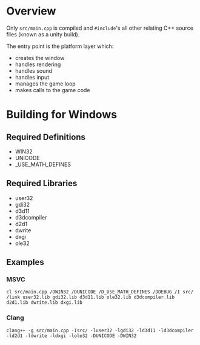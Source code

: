 # Overview

Only `src/main.cpp` is compiled and `#include`'s all other relating C++ source files (known as a unity build). 

The entry point is the platform layer which:
- creates the window 
- handles rendering 
- handles sound 
- handles input
- manages the game loop
- makes calls to the game code

# Building for Windows

## Required Definitions
- WIN32
- UNICODE
- _USE_MATH_DEFINES

## Required Libraries
- user32
- gdi32
- d3d11
- d3dcompiler
- d2d1
- dwrite
- dxgi
- ole32

## Examples

### MSVC
```
cl src/main.cpp /DWIN32 /DUNICODE /D_USE_MATH_DEFINES /DDEBUG /I src/ /link user32.lib gdi32.lib d3d11.lib ole32.lib d3dcompiler.lib d2d1.lib dwrite.lib dxgi.lib
```

### Clang
```
clang++ -g src/main.cpp -Isrc/ -luser32 -lgdi32 -ld3d11 -ld3dcompiler -ld2d1 -ldwrite -ldxgi -lole32 -DUNICODE -DWIN32
```